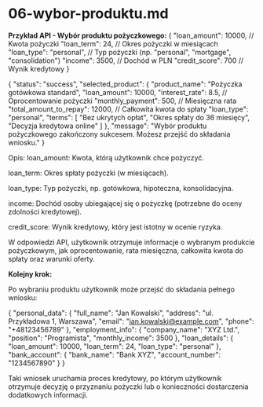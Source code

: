 # 06-wybor-produktu.md

**Przykład API - Wybór produktu pożyczkowego:**
{
  "loan_amount": 10000,   // Kwota pożyczki
  "loan_term": 24,        // Okres pożyczki w miesiącach
  "loan_type": "personal", // Typ pożyczki (np. "personal", "mortgage", "consolidation")
  "income": 3500,          // Dochód w PLN
  "credit_score": 700      // Wynik kredytowy
}


{
  "status": "success",
  "selected_product": {
    "product_name": "Pożyczka gotówkowa standard",
    "loan_amount": 10000,
    "interest_rate": 8.5,  // Oprocentowanie pożyczki
    "monthly_payment": 500, // Miesięczna rata
    "total_amount_to_repay": 12000,  // Całkowita kwota do spłaty
    "loan_type": "personal",
    "terms": [
      "Bez ukrytych opłat",
      "Okres spłaty do 36 miesięcy",
      "Decyzja kredytowa online"
    ]
  },
  "message": "Wybór produktu pożyczkowego zakończony sukcesem. Możesz przejść do składania wniosku."
}


Opis:
loan_amount: Kwota, którą użytkownik chce pożyczyć.

loan_term: Okres spłaty pożyczki (w miesiącach).

loan_type: Typ pożyczki, np. gotówkowa, hipoteczna, konsolidacyjna.

income: Dochód osoby ubiegającej się o pożyczkę (potrzebne do oceny zdolności kredytowej).

credit_score: Wynik kredytowy, który jest istotny w ocenie ryzyka.

W odpowiedzi API, użytkownik otrzymuje informacje o wybranym produkcie pożyczkowym, jak oprocentowanie, rata miesięczna, całkowita kwota do spłaty oraz warunki oferty.


**Kolejny krok:**

Po wybraniu produktu użytkownik może przejść do składania pełnego wniosku:

{
  "personal_data": {
    "full_name": "Jan Kowalski",
    "address": "ul. Przykładowa 1, Warszawa",
    "email": "jan.kowalski@example.com",
    "phone": "+48123456789"
  },
  "employment_info": {
    "company_name": "XYZ Ltd.",
    "position": "Programista",
    "monthly_income": 3500
  },
  "loan_details": {
    "loan_amount": 10000,
    "loan_term": 24,
    "loan_type": "personal"
  },
  "bank_account": {
    "bank_name": "Bank XYZ",
    "account_number": "1234567890"
  }
}


Taki wniosek uruchamia proces kredytowy, po którym użytkownik otrzymuje decyzję o przyznaniu pożyczki lub o konieczności dostarczenia dodatkowych informacji.
